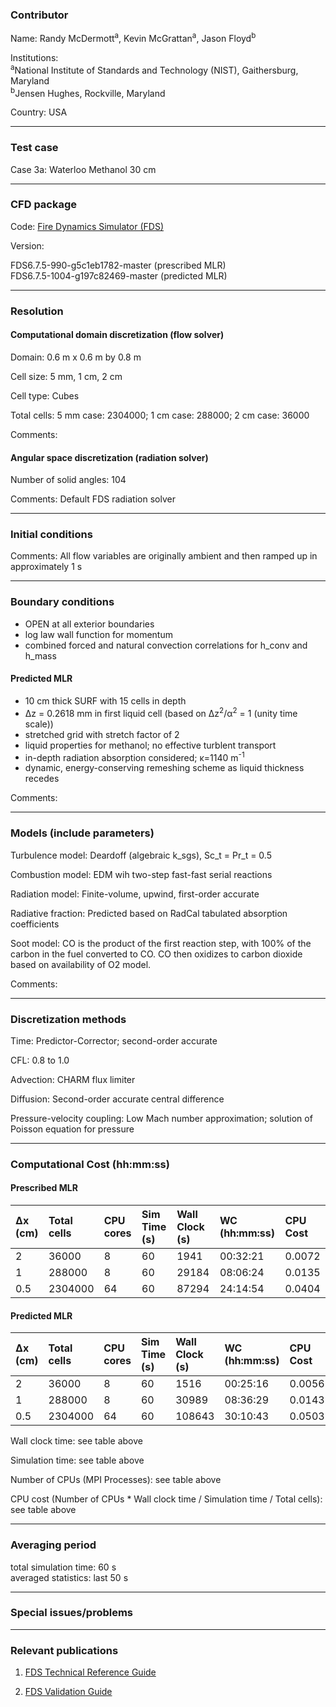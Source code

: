 
### Contributor
Name: Randy McDermott<sup>a</sup>, Kevin McGrattan<sup>a</sup>, Jason Floyd<sup>b</sup>

Institutions:  
<sup>a</sup>National Institute of Standards and Technology (NIST), Gaithersburg, Maryland  
<sup>b</sup>Jensen Hughes, Rockville, Maryland

Country: USA

------------------

### Test case

Case 3a: Waterloo Methanol 30 cm

------------------

### CFD package
Code: [Fire Dynamics Simulator (FDS)](https://github.com/firemodels/fds)

Version:

FDS6.7.5-990-g5c1eb1782-master (prescribed MLR)  
FDS6.7.5-1004-g197c82469-master (predicted MLR)

------------------

### Resolution

#### Computational domain discretization (flow solver)
Domain: 0.6 m x 0.6 m by 0.8 m

Cell size: 5 mm, 1 cm, 2 cm

Cell type: Cubes

Total cells: 5 mm case: 2304000; 1 cm case: 288000; 2 cm case: 36000

Comments:

#### Angular space discretization (radiation solver)
Number of solid angles: 104

Comments: Default FDS radiation solver

------------------

### Initial conditions
Comments: All flow variables are originally ambient and then ramped up in approximately 1 s

------------------

### Boundary conditions
* OPEN at all exterior boundaries  
* log law wall function for momentum  
* combined forced and natural convection correlations for h_conv and h_mass

#### Predicted MLR
* 10 cm thick SURF with 15 cells in depth  
* ∆z = 0.2618 mm in first liquid cell  (based on ∆z<sup>2</sup>/α<sup>2</sup> = 1 (unity time scale))
* stretched grid with stretch factor of 2  
* liquid properties for methanol; no effective turblent transport
* in-depth radiation absorption considered; κ=1140 m<sup>-1</sup>
* dynamic, energy-conserving remeshing scheme as liquid thickness recedes

Comments:

------------------

### Models (include parameters)
Turbulence model: Deardoff (algebraic k_sgs), Sc_t = Pr_t = 0.5

Combustion model: EDM wih two-step fast-fast serial reactions

Radiation model: Finite-volume, upwind, first-order accurate

Radiative fraction: Predicted based on RadCal tabulated absorption coefficients

Soot model: CO is the product of the first reaction step, with 100% of the carbon in the fuel converted to CO. CO then oxidizes to carbon dioxide based on availability of O2 model.

Comments:

------------------

### Discretization methods
Time: Predictor-Corrector; second-order accurate

CFL: 0.8 to 1.0

Advection: CHARM flux limiter

Diffusion: Second-order accurate central difference

Pressure-velocity coupling: Low Mach number approximation; solution of Poisson equation for pressure

------------------

### Computational Cost (hh:mm:ss)

#### Prescribed MLR

| ∆x (cm) | Total cells | CPU cores | Sim Time (s) | Wall Clock (s) | WC (hh:mm:ss) | CPU Cost |
| :-------| :-----------| :-------- | :----------- | :------------- | :------------ | :------- |
| 2       | 36000       | 8         | 60           | 1941           | 00:32:21      | 0.0072   |
| 1       | 288000      | 8         | 60           | 29184          | 08:06:24      | 0.0135   |
| 0.5     | 2304000     | 64        | 60           | 87294          | 24:14:54      | 0.0404   |

#### Predicted MLR

| ∆x (cm) | Total cells | CPU cores | Sim Time (s) | Wall Clock (s) | WC (hh:mm:ss) | CPU Cost |
| :-------| :-----------| :-------- | :----------- | :------------- | :------------ | :------- |
| 2       | 36000       | 8         | 60           | 1516           | 00:25:16      | 0.0056   |
| 1       | 288000      | 8         | 60           | 30989          | 08:36:29      | 0.0143   |
| 0.5     | 2304000     | 64        | 60           | 108643         | 30:10:43      | 0.0503   |


Wall clock time: see table above

Simulation time: see table above

Number of CPUs (MPI Processes): see table above

CPU cost (Number of CPUs * Wall clock time / Simulation time / Total cells): see table above

------------------

### Averaging period

total simulation time: 60 s  
averaged statistics: last 50 s

------------------

### Special issues/problems

------------------

### Relevant publications
1. [FDS Technical Reference Guide](https://github.com/firemodels/fds/releases)

2. [FDS Validation Guide](https://github.com/firemodels/fds/releases)

